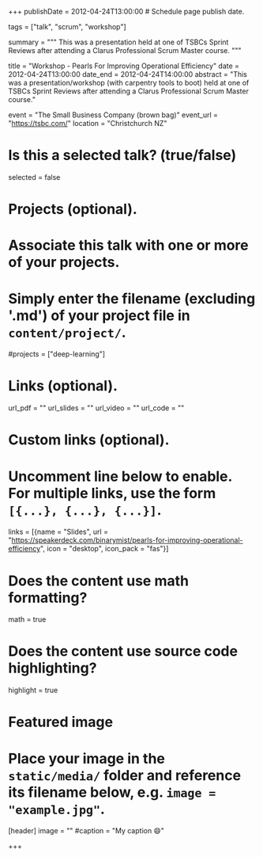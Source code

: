 +++
publishDate = 2012-04-24T13:00:00  # Schedule page publish date.

tags = ["talk", "scrum", "workshop"]

summary = """
This was a presentation held at one of TSBCs Sprint Reviews after attending a Clarus Professional Scrum Master course.
"""

title = "Workshop - Pearls For Improving Operational Efficiency"
date = 2012-04-24T13:00:00
date_end = 2012-04-24T14:00:00
abstract = "This was a presentation/workshop (with carpentry tools to boot) held at one of TSBCs Sprint Reviews after attending a Clarus Professional Scrum Master course."

event = "The Small Business Company (brown bag)"
event_url = "https://tsbc.com/"
location = "Christchurch NZ"

# Is this a selected talk? (true/false)
selected = false

# Projects (optional).
#   Associate this talk with one or more of your projects.
#   Simply enter the filename (excluding '.md') of your project file in `content/project/`.
#projects = ["deep-learning"]

# Links (optional).
url_pdf = ""
url_slides = ""
url_video = ""
url_code = ""

# Custom links (optional).
#   Uncomment line below to enable. For multiple links, use the form `[{...}, {...}, {...}]`.
links = [{name = "Slides", url = "https://speakerdeck.com/binarymist/pearls-for-improving-operational-efficiency", icon = "desktop", icon_pack = "fas"}]

# Does the content use math formatting?
math = true

# Does the content use source code highlighting?
highlight = true

# Featured image
# Place your image in the `static/media/` folder and reference its filename below, e.g. `image = "example.jpg"`.
[header]
image = ""
#caption = "My caption :smile:"

+++

<script async class="speakerdeck-embed" data-id="c1d3765b5fd44d9aaf236485b4ada0a2" data-ratio="1.33333333333333" src="//speakerdeck.com/assets/embed.js"></script>
<br>


